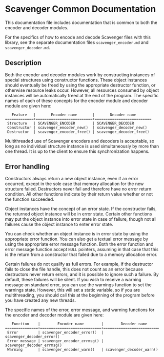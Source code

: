 # Scavenger Common Documentation

This documentation file includes documentation that is common to both the encoder and decoder modules.

For the specifics of how to encode and decode Scavenger files with this library, see the separate documentation files `scavenger_encoder.md` and `scavenger_decoder.md`.

## Description

Both the encoder and decoder modules work by constructing instances of special structures using constructor functions.  These object instances should eventually be freed by using the appropriate destructor function, or otherwise resource leaks occur.  However, all resources consumed by object instances will be automatically freed at the end of the program.  The specific names of each of these concepts for the encoder module and decoder module are given here:

       Feature   |       Encoder name       |       Decoder name
    =============+==========================+==========================
     Structure   | SCAVENGER_ENCODER        | SCAVENGER_DECODER
     Constructor | scavenger_encoder_new()  | scavenger_decoder_new()
     Destructor  | scavenger_encoder_free() | scavenger_decoder_free()

Multithreaded use of Scavenger encoders and decoders is acceptable, so long as no individual structure instance is used simultaneously by more than one thread.  It is up to the client to ensure this synchronization happens.

## Error handling

Constructors always return a new object instance, even if an error occurred, except in the sole case that memory allocation for the new structure failed.  Destructors never fail and therefore have no error return condition.  All other functions indicate by their return value whether or not the function succeeded.

Object instances have the concept of an error state.  If the constructor fails, the returned object instance will be in error state.  Certain other functions may put the object instance into error state in case of failure, though not all failures cause the object instance to enter error state.

You can check whether an object instance is in error state by using the appropriate error function.  You can also get a textual error message by using the appropriate error message function.  Both the error function and error message function accept `NULL` pointers, assuming in that case that this is the return from a constructor that failed due to a memory allocation error.

Certain failures do not qualify as full errors.  For example, if the destructor fails to close the file handle, this does not count as an error because destructors never return errors, and it is possible to ignore such a failure.  By default, these failures will be silent.  If you wish to receive a warning message on standard error, you can use the warnings function to set the warnings state.  However, this will set a static variable, so if you are multithreading, you should call this at the beginning of the program before you have created any new threads.

The specific names of the error, error message, and warning functions for the encoder and decoder module are given here:

       Function    |        Encoder name        |        Decoder name
    ===============+============================+============================
     Error         | scavenger_encoder_error()  | scavenger_decoder_error()
     Error message | scavenger_encoder_errmsg() | scavenger_decoder_errmsg()
     Warning       | scavenger_encoder_warn()   | scavenger_decoder_warn()


